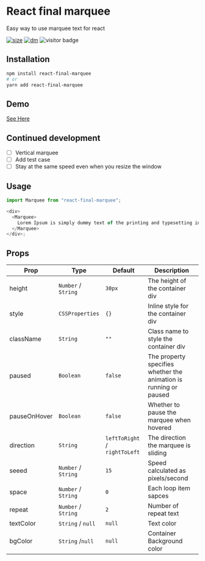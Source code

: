 # React final marquee

Easy way to use marquee text for react

[![size](https://img.shields.io/bundlephobia/minzip/react-final-marquee.svg)](https://github.com/yuenu/react-final-marquee)
[![dm](https://img.shields.io/npm/dm/react-final-marquee.svg)](https://github.com/yuenu/react-final-marquee)
![visitor badge](https://visitor-badge.glitch.me/badge?page_id=yuenu.react-final-marquee)

## Installation

```bash
npm install react-final-marquee
# or
yarn add react-final-marquee

```

## Demo

[See Here](https://yuenu.github.io/react-final-marquee/)

## Continued development

- [ ] Vertical marquee
- [ ] Add test case
- [ ] Stay at the same speed even when you resize the window

## Usage

```js
import Marquee from "react-final-marquee";

<div>
  <Marquee>
    Lorem Ipsum is simply dummy text of the printing and typesetting industry.
  </Marquee>
</div>;
```

## Props

| Prop         | Type                | Default                       | Description                                                       |
| ------------ | ------------------- | ----------------------------- | ----------------------------------------------------------------- |
| height       | `Number` / `String` | `30px`                        | The height of the container div                                   |
| style        | `CSSProperties`     | `{}`                          | Inline style for the container div                                |
| className    | `String`            | `""`                          | Class name to style the container div                             |
| paused       | `Boolean`           | `false`                       | The property specifies whether the animation is running or paused |
| pauseOnHover | `Boolean`           | `false`                       | Whether to pause the marquee when hovered                         |
| direction    | `String`            | `leftToRight` / `rightToLeft` | The direction the marquee is sliding                              |
| seeed        | `Number` / `String` | `15`                          | Speed calculated as pixels/second                                 |
| space        | `Number` / `String` | `0`                           | Each loop item sapces                                             |
| repeat       | `Number` / `String` | `2`                           | Number of repeat text                                             |
| textColor    | `String` / `null`   | `null`                        | Text color                                                        |
| bgColor      | `String` /`null`    | `null`                        | Container Background color                                        |
